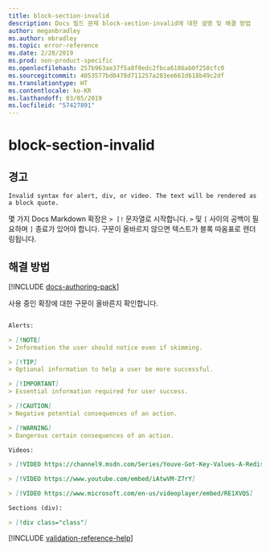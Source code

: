 ```yaml
---
title: block-section-invalid
description: Docs 빌드 문제 block-section-invalid에 대한 설명 및 해결 방법
author: meganbradley
ms.author: mbradley
ms.topic: error-reference
ms.date: 2/28/2019
ms.prod: non-product-specific
ms.openlocfilehash: 257b963ae37f5a8f0edc2fbca6186ab0f258cfc0
ms.sourcegitcommit: 4053577bd0478d711257a283ee661d618b49c2df
ms.translationtype: HT
ms.contentlocale: ko-KR
ms.lasthandoff: 03/05/2019
ms.locfileid: "57427891"
---
```

# <a name="block-section-invalid"></a>block-section-invalid

## <a name="warning"></a>경고

`Invalid syntax for alert, div, or video. The text will be rendered as a block quote.`

몇 가지 Docs Markdown 확장은 `> [!` 문자열로 시작합니다. `>` 및 `[` 사이의 공백이 필요하며 `]` 종료가 있어야 합니다. 구문이 올바르지 않으면 텍스트가 블록 따옴표로 렌더링됩니다.

## <a name="resolution"></a>해결 방법

[!INCLUDE [docs-authoring-pack](includes/docs-authoring-pack.md)]

사용 중인 확장에 대한 구문이 올바른지 확인합니다.

```markdown

Alerts:

> [!NOTE]
> Information the user should notice even if skimming.

> [!TIP]
> Optional information to help a user be more successful.

> [!IMPORTANT]
> Essential information required for user success.

> [!CAUTION]
> Negative potential consequences of an action.

> [!WARNING]
> Dangerous certain consequences of an action.

Videos:

> [!VIDEO https://channel9.msdn.com/Series/Youve-Got-Key-Values-A-Redis-Jump-Start/03/player]

> [!VIDEO https://www.youtube.com/embed/iAtwVM-Z7rY]

> [!VIDEO https://www.microsoft.com/en-us/videoplayer/embed/RE1XVQS]

Sections (div):

> [!div class="class"]

```


<!--make sure to add this file to your includes folder and verify the path-->
[!INCLUDE [validation-reference-help](includes/validation-reference-help.md)]
